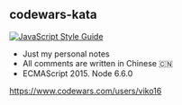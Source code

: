 codewars-kata
------
[![JavaScript Style Guide](https://img.shields.io/badge/code%20style-standard-brightgreen.svg)](http://standardjs.com/)

- Just my personal notes
- All comments are written in Chinese 🇨🇳
- ECMAScript 2015. Node 6.6.0

https://www.codewars.com/users/viko16
